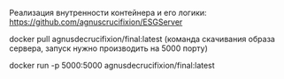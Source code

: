 Реализация внутренности контейнера и его логики: https://github.com/agnuscrucifixion/ESGServer


docker pull agnusdecrucifixion/final:latest (команда скачивания образа сервера, запуск нужно производить на 5000 порту)


docker run -p 5000:5000 agnusdecrucifixion/final:latest
